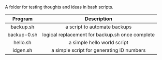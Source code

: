 A folder for testing thoughts and ideas in bash scripts.

| Program         | Description                                         |
|:---------------:|:---------------------------------------------------:|
| backup.sh       | a script to automate backups                        |
| backup-0.sh     | logical replacement for backup.sh once complete     |
| hello.sh        | a simple hello world script                         |
| idgen.sh        | a simple script for generating ID numbers           |